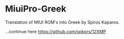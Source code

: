 # MiuiPro-Greek
Translation of MIUI ROM's into Greek by Spiros Kaparos.


...continue here https://github.com/spkprs/12XMP
